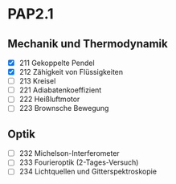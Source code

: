 # PAP2.1
## Mechanik und Thermodynamik
- [x] 211 Gekoppelte Pendel
- [x] 212 Zähigkeit von Flüssigkeiten
- [ ] 213 Kreisel
- [ ] 221 Adiabatenkoeffizient 
- [ ] 222 Heißluftmotor
- [ ] 223 Brownsche Bewegung
## Optik
- [ ] 232 Michelson-Interferometer
- [ ] 233 Fourieroptik (2-Tages-Versuch)
- [ ] 234 Lichtquellen und Gitterspektroskopie
